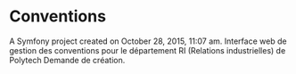 Conventions
=================

A Symfony project created on October 28, 2015, 11:07 am.
Interface web de gestion des conventions pour le département RI (Relations industrielles) de Polytech
Demande de création.
